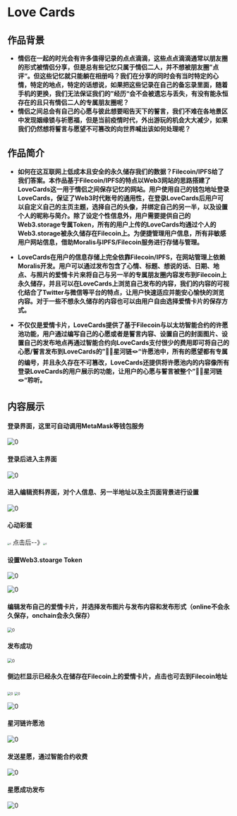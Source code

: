 # Love Cards

## 作品背景

- **情侣在一起的时光会有许多值得记录的点点滴滴，这些点点滴滴通常以朋友圈的形式被情侣分享，但是总有些记忆只属于情侣二人，并不想被朋友圈”点评“。但这些记忆就只能躺在相册吗？我们在分享的同时会有当时特定的心情，特定的地点，特定的话想说，如果把这些记录在自己的备忘录里面，随着手机的更换，我们无法保证我们的”经历“会不会被遗忘与丢失，有没有能永恒存在的且只有情侣二人的专属朋友圈呢？**
- **情侣之间总会有自己的心愿与彼此想要昭告天下的誓言，我们不难在各地景区中发现姻缘锁与祈愿福，但是当前疫情时代，外出游玩的机会大大减少，如果我们仍然想将誓言与愿望不可篡改的向世界喊出该如何处理呢？**

## 作品简介

- **如何在这互联网上低成本且安全的永久储存我们的数据？Filecoin/IPFS给了我们答案。本作品基于Filecoin/IPFS的特点以Web3网站的思路搭建了LoveCards这一用于情侣之间保存记忆的网站。用户使用自己的钱包地址登录LoveCards，保证了Web3时代账号的通用性，在登录LoveCards后用户可以自定义自己的主页主题，选择自己的头像，并绑定自己的另一半，以及设置个人的昵称与简介。除了设定个性信息外，用户需要提供自己的Web3.storage专属Token，所有的用户上传的LoveCards均通过个人的Web3.storage被永久储存在Filecoin上。为便捷管理用户信息，所有非敏感用户网站信息，借助Moralis与IPFS/Filecoin服务进行存储与管理。**

- **LoveCards在用户的信息存储上完全依靠Filecoin/IPFS，在网站管理上依赖Moralis开发。用户可以通过发布包含了心情、标题、想说的话、日期、地点、与照片的爱情卡片来将自己与另一半的专属朋友圈内容发布到Filecoin上永久储存，并且可以在LoveCards上浏览自己发布的内容，我们的内容的可视化结合了Twitter与微信等平台的特点，让用户快速适应并能安心愉快的浏览内容。对于一些不想永久储存的内容也可以由用户自由选择爱情卡片的保存方式。**

- **不仅仅是爱情卡片，LoveCards提供了基于Filecoin与以太坊智能合约的许愿池功能，用户通过编写自己的心愿或者是誓言内容、设置自己的封面图片、设置自己的发布地点再通过智能合约向LoveCards支付很少的费用即可将自己的心愿/誓言发布到LoveCards的”🌠🌌星河链🪢“许愿池中，所有的愿望都有专属的编号，并且永久存在不可篡改，LoveCards还提供将许愿池内的内容像所有登录LoveCards的用户展示的功能，让用户的心愿与誓言被整个”🌠🌌星河链🪢“聆听。**

  

## 内容展示

#### 登录界面，这里可自动调用MetaMask等钱包服务

![0](https://github.com/SmartRabbitY/LoveCards/blob/main/images/0.png)

#### 登录后进入主界面

![0](https://github.com/SmartRabbitY/LoveCards/blob/main/images/1.png)

#### 进入编辑资料界面，对个人信息、另一半地址以及主页面背景进行设置

![0](https://github.com/SmartRabbitY/LoveCards/blob/main/images/2.png)

#### 心动彩蛋

<img src="https://github.com/SmartRabbitY/LoveCards/blob/main/images/3.png" alt="0" style="zoom:33%;" /> 点击后--》<img src="https://github.com/SmartRabbitY/LoveCards/blob/main/images/4.png" alt="0" style="zoom:33%;" />  

#### 设置Web3.stoarge Token

![0](https://github.com/SmartRabbitY/LoveCards/blob/main/images/5.png)

![0](https://github.com/SmartRabbitY/LoveCards/blob/main/images/6.png)

#### 编辑发布自己的爱情卡片，并选择发布图片与发布内容和发布形式（online不会永久保存，onchain会永久保存）

<img src="https://github.com/SmartRabbitY/LoveCards/blob/main/images/7.png" alt="0" style="zoom: 67%;" />

#### 发布成功

<img src="https://github.com/SmartRabbitY/LoveCards/blob/main/images/8.png" alt="0" style="zoom:67%;" />

#### 侧边栏显示已经永久在储存在Filecoin上的爱情卡片，点击也可去到Filecoin地址

<img src="https://github.com/SmartRabbitY/LoveCards/blob/main/images/9.png" alt="0" style="zoom:50%;" /> <img src="https://github.com/SmartRabbitY/LoveCards/blob/main/images/10.png" alt="0" style="zoom:50%;" />

![0](https://github.com/SmartRabbitY/LoveCards/blob/main/images/11.png)

#### 星河链许愿池

![0](https://github.com/SmartRabbitY/LoveCards/blob/main/images/12.png)

#### 发送星愿，通过智能合约收费

![0](https://github.com/SmartRabbitY/LoveCards/blob/main/images/13.png)

#### 星愿成功发布

![0](https://github.com/SmartRabbitY/LoveCards/blob/main/images/14.png)
